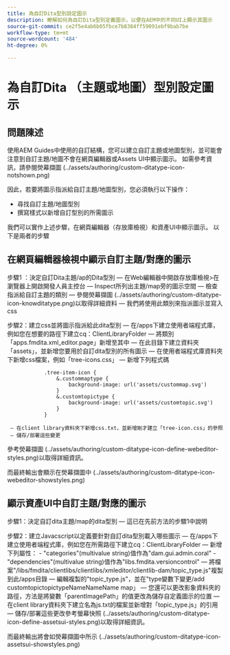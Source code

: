 ```yaml
---
title: 為自訂Dita型別設定圖示
description: 瞭解如何為自訂Dita型別定義圖示，以便在AEM中的不同UI上顯示其圖示
source-git-commit: ce2f5e4ab6b05fbce7b8384ff59091ebf9bab7be
workflow-type: tm+mt
source-wordcount: '484'
ht-degree: 0%

---
```


# 為自訂Dita （主題或地圖）型別設定圖示


## 問題陳述

使用AEM Guides中使用的自訂結構，您可以建立自訂主題或地圖型別，並可能會注意到自訂主題/地圖不會在網頁編輯器或Assets UI中顯示圖示。 如需參考資訊，請參閱熒幕擷圖  (../assets/authoring/custom-ditatype-icon-notshown.png)

因此，若要將圖示指派給自訂主題/地圖型別，您必須執行以下操作：
- 尋找自訂主題/地圖型別
- 撰寫樣式以新增自訂型別的所需圖示


我們可以實作上述步驟，在網頁編輯器（存放庫檢視）和資產UI中顯示圖示。 以下是兩者的步驟


## 在網頁編輯器檢視中顯示自訂主題/對應的圖示

步驟1 ：決定自訂Dita主題/ap的Dita型別 — 在Web編輯器中開啟存放庫檢視>在瀏覽器上開啟開發人員主控台 — Inspect所列出主題/map旁的圖示空間 — 檢查指派給自訂主題的類別 — 參閱熒幕擷圖  (../assets/authoring/custom-ditatype-icon-knowditatype.png)以取得詳細資料 — 我們將使用此類別來指派圖示並寫入css

步驟2：建立css並將圖示指派給此dita型別 — 在/apps下建立使用者端程式庫，例如您在想要的路徑下建立cq：ClientLibraryFolder — 將類別「apps.fmdita.xml_editor.page」新增至其中 — 在此目錄下建立資料夾「assets」，並新增您要用於自訂dita型別的所有圖示 — 在使用者端程式庫資料夾下新增css檔案，例如「tree-icons.css」 — 新增下列程式碼

```
            .tree-item-icon {
                &.custommaptype {
                    background-image: url('assets/custommap.svg')
                }
                &.customtopictype {
                    background-image: url('assets/customtopic.svg')
                }
            }
```

     — 在client library資料夾下新增css.txt，並新增剛才建立「tree-icon.css」的參照
     — 儲存/部署這些變更
參考熒幕擷圖  (../assets/authoring/custom-ditatype-icon-define-webeditor-styles.png)以取得詳細資訊。

而最終輸出會顯示在熒幕擷圖中  (../assets/authoring/custom-ditatype-icon-webeditor-showstyles.png)


## 顯示資產UI中自訂主題/對應的圖示

步驟1：決定自訂dita主題/map的dita型別 — 這已在先前方法的步驟1中說明

步驟2：建立Javacscript以定義要針對自訂dita型別載入哪些圖示 — 在/apps下建立使用者端程式庫，例如您在所需路徑下建立cq：ClientLibraryFolder — 新增下列屬性： - &quot;categories&quot;(multivalue string)值作為&quot;dam.gui.admin.coral&quot; - &quot;dependencies&quot;(multivalue string)值作為&quot;libs.fmdita.versioncontrol&quot; — 將檔案&quot;/libs/fmdita/clientlibs/clientlibs/xmleditor/clientlib-dam/topic_type.js&quot;複製到此/apps目錄 — 編輯複製的&quot;topic_type.js&quot;，並在&quot;type變數下變更/add customtopictopictypeNameNameName map」 — 您還可以更改影象資料夾的路徑，方法是將變數「parentImagePath」的值更改為儲存自定義圖示的位置 — 在client library資料夾下建立名為js.txt的檔案並新增對「topic_type.js」的引用 — 儲存/部署這些更改參考螢幕快照  (../assets/authoring/custom-ditatype-icon-define-assetsui-styles.png)以取得詳細資訊。

而最終輸出將會如熒幕擷圖中所示  (../assets/authoring/custom-ditatype-icon-assetsui-showstyles.png)